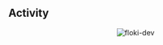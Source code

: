 <h2>Activity</h2>

<p align="center">
  <img src="http://github-readme-streak-stats.herokuapp.com?user=floki-dev&theme=dark" alt="floki-dev" />
</p>
